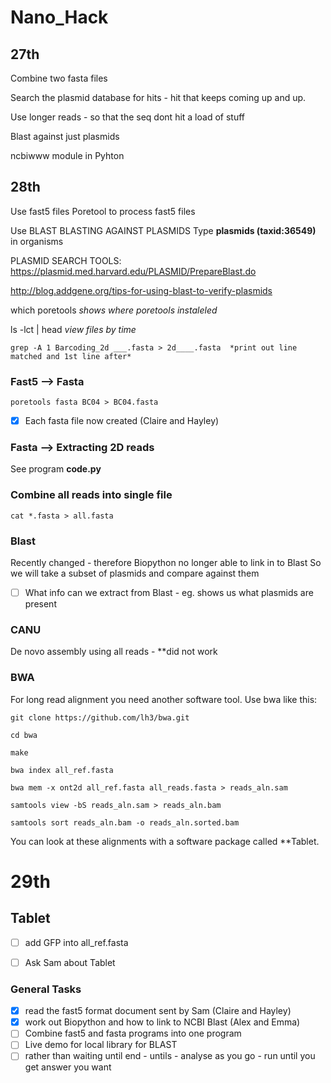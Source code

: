# Nano_Hack

## 27th 
Combine two fasta files

Search the plasmid database for hits - hit that keeps coming up and up.

Use longer reads - so that the seq dont hit a load of stuff 

Blast against just plasmids

ncbiwww module in Pyhton

## 28th

Use fast5 files 
Poretool to process fast5 files

Use BLAST
BLASTING AGAINST PLASMIDS
Type **plasmids (taxid:36549)** in organisms 

PLASMID SEARCH TOOLS:
https://plasmid.med.harvard.edu/PLASMID/PrepareBlast.do

http://blog.addgene.org/tips-for-using-blast-to-verify-plasmids

which poretools *shows where poretools instaleled*

ls -lct | head *view files by time*

    grep -A 1 Barcoding_2d ___.fasta > 2d____.fasta  *print out line matched and 1st line after*

### Fast5 --> Fasta 

    poretools fasta BC04 > BC04.fasta

- [x] Each fasta file now created (Claire and Hayley)

### Fasta --> Extracting 2D reads

See program **code.py**

### Combine all reads into single file

    cat *.fasta > all.fasta

### Blast
Recently changed - therefore Biopython no longer able to link in to Blast
So we will take a subset of plasmids and compare against them 

- [ ] What info can we extract from Blast - eg. shows us what plasmids are present 

### CANU

De novo assembly using all reads - **did not work

### BWA

For long read alignment you need another software tool. Use bwa like this:

    git clone https://github.com/lh3/bwa.git

    cd bwa

    make

    bwa index all_ref.fasta

    bwa mem -x ont2d all_ref.fasta all_reads.fasta > reads_aln.sam

    samtools view -bS reads_aln.sam > reads_aln.bam

    samtools sort reads_aln.bam -o reads_aln.sorted.bam

  You can look at these alignments with a software package called **Tablet.

  
  
# 29th

## Tablet



- [ ] add GFP into all_ref.fasta
- [ ] Ask Sam about Tablet



### General Tasks
- [x] read the fast5 format document sent by Sam (Claire and Hayley)
- [x] work out Biopython and how to link to NCBI Blast (Alex and Emma)
- [ ] Combine fast5 and fasta programs into one program
- [ ] Live demo for local library for BLAST
- [ ] rather than waiting until end - untils - analyse as you go - run until you get answer you want
